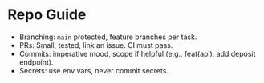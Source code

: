 # Repo Guide

- Branching: `main` protected, feature branches per task.
- PRs: Small, tested, link an issue. CI must pass.
- Commits: imperative mood, scope if helpful (e.g., feat(api): add deposit endpoint).
- Secrets: use env vars, never commit secrets.
